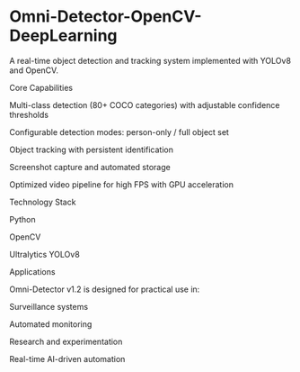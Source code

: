 # Omni-Detector-OpenCV-DeepLearning


A real-time object detection and tracking system implemented with YOLOv8 and OpenCV.

Core Capabilities

Multi-class detection (80+ COCO categories) with adjustable confidence thresholds

Configurable detection modes: person-only / full object set

Object tracking with persistent identification

Screenshot capture and automated storage

Optimized video pipeline for high FPS with GPU acceleration

Technology Stack

Python

OpenCV

Ultralytics YOLOv8

Applications

Omni-Detector v1.2 is designed for practical use in:

Surveillance systems

Automated monitoring

Research and experimentation

Real-time AI-driven automation
